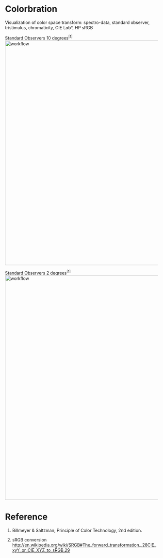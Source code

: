 # Colorbration
Visualization of color space transform: spectro-data, standard observer, tristimulus, chromaticity, CIE L*a*b*, HP sRGB

Standard Observers 10 degrees<sup>[1]</sup>
<img width="738" alt="workflow" src="https://github.com/yeuchi/colorbration/assets/1282659/77055b59-c3dd-437b-b463-a60f8d0b6b68">

Standard Observers 2 degrees<sup>[1]</sup>
<img width="738" alt="workflow" src="https://github.com/yeuchi/colorbration/assets/1282659/bc36b9fa-8ec8-4724-aca3-9c55c605d6bf">

# Reference

1. Billmeyer & Saltzman, Principle of Color Technology, 2nd edition.

2. sRGB conversion
http://en.wikipedia.org/wiki/SRGB#The_forward_transformation_.28CIE_xyY_or_CIE_XYZ_to_sRGB.29
